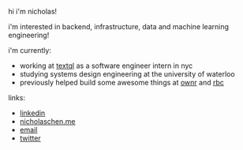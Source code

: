 

hi i'm nicholas!

i'm interested in backend, infrastructure, data and machine learning engineering!

i'm currently:

- working at [textql](https://textql.com) as a software engineer intern in nyc
- studying systems design engineering at the university of waterloo
- previously helped build some awesome things at [ownr](https://www.ownr.co/) and [rbc](https://www.rbc.com/)

links: 

- [linkedin](https://www.linkedin.com/in/nicholas-chen-85886726a/)  
- [nicholaschen.me](https://nicholaschen.me)  
- [email](mailto:nicholas.chen243@gmail.com)  
- [twitter](https://x.com/nicholaschen__)
